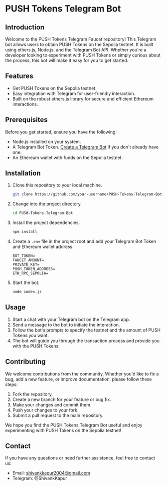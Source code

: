 # PUSH Tokens Telegram Bot


## Introduction

Welcome to the PUSH Tokens Telegram Faucet repository! This Telegram bot allows users to obtain PUSH Tokens on the Sepolia testnet. It is built using ethers.js, Node.js, and the Telegram Bot API. Whether you're a developer looking to experiment with PUSH Tokens or simply curious about the process, this bot will make it easy for you to get started.

## Features

- Get PUSH Tokens on the Sepolia testnet.
- Easy integration with Telegram for user-friendly interaction.
- Built on the robust ethers.js library for secure and efficient Ethereum interactions.

## Prerequisites

Before you get started, ensure you have the following:

- Node.js installed on your system.
- A Telegram Bot Token. [Create a Telegram Bot](https://core.telegram.org/bots#botfather) if you don't already have one.
- An Ethereum wallet with funds on the Sepolia testnet.

## Installation

1. Clone this repository to your local machine.

   ```bash
   git clone https://github.com/your-username/PUSH-Tokens-Telegram-Bot.git
   ```

2. Change into the project directory.

   ```bash
   cd PUSH-Tokens-Telegram-Bot
   ```

3. Install the project dependencies.

   ```bash
   npm install
   ```

4. Create a `.env` file in the project root and add your Telegram Bot Token and Ethereum wallet address.

   ```dotenv
   BOT_TOKEN=
   FAUCET_AMOUNT=
   PRIVATE_KEY=
   PUSH_TOKEN_ADDRESS=
   ETH_RPC_SEPOLIA=
   ```

5. Start the bot.

   ```bash
   node index.js
   ```

## Usage

1. Start a chat with your Telegram bot on the Telegram app.
2. Send a message to the bot to initiate the interaction.
3. Follow the bot's prompts to specify the testnet and the amount of PUSH Tokens you want.
4. The bot will guide you through the transaction process and provide you with the PUSH Tokens.

## Contributing

We welcome contributions from the community. Whether you'd like to fix a bug, add a new feature, or improve documentation, please follow these steps:

1. Fork the repository.
2. Create a new branch for your feature or bug fix.
3. Make your changes and commit them.
4. Push your changes to your fork.
5. Submit a pull request to the main repository.


We hope you find the PUSH Tokens Telegram Bot useful and enjoy experimenting with PUSH Tokens on the Sepolia testnet!


## Contact

If you have any questions or need further assistance, feel free to contact us:

- Email: shivankkapur2004@gmail.com
- Telegram: @ShivankKapur



